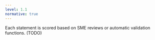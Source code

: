 ```yaml
---
level: 1.1
normative: true
---
```


Each statement is scored based on SME reviews or automatic validation functions. (TODO)